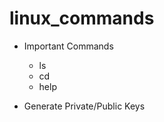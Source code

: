 # linux_commands

* Important Commands
    - ls 
    - cd 
    - help 

* Generate Private/Public Keys
